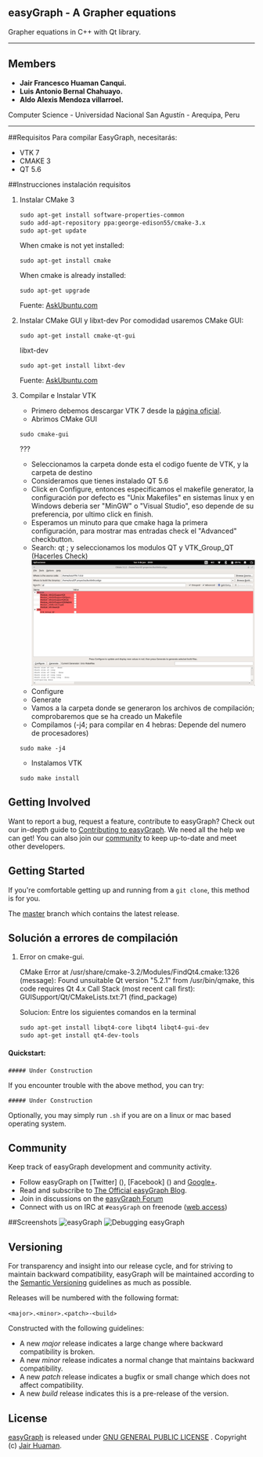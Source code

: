 ## easyGraph - A Grapher equations
Grapher equations in C++ with Qt library.

***

Members
------------------------
* **Jair Francesco Huaman Canqui.**
* **Luis Antonio Bernal Chahuayo.**
* **Aldo Alexis Mendoza villarroel.**

Computer Science - Universidad Nacional San Agustín - Arequipa, Peru

***
##Requisitos
Para compilar EasyGraph, necesitarás:
* VTK 7
* CMAKE 3
* QT 5.6

##Instrucciones instalación requisitos
1. Instalar CMake 3
	```
	sudo apt-get install software-properties-common
	sudo add-apt-repository ppa:george-edison55/cmake-3.x
	sudo apt-get update
	```
	When cmake is not yet installed:
	```
	sudo apt-get install cmake
	```
	
	When cmake is already installed:
	```
	sudo apt-get upgrade
	```	
	Fuente: [AskUbuntu.com](http://askubuntu.com/questions/610291/how-to-install-cmake-3-2-on-ubuntu-14-04)
	
2. Instalar CMake GUI y libxt-dev 
	Por comodidad usaremos CMake GUI:
	```
	sudo apt-get install cmake-qt-gui
	```
	libxt-dev	
	```
	sudo apt-get install libxt-dev
	```
	
	Fuente: [AskUbuntu.com](http://askubuntu.com/questions/121797/how-do-i-install-ccmake)
	
3. Compilar e Instalar VTK
	* Primero debemos descargar VTK 7 desde la [página oficial](http://www.vtk.org/download/).
	* Abrimos CMake GUI 
	```
	sudo cmake-gui
	```
	???
	* Seleccionamos la carpeta donde esta el codigo fuente de VTK, y la carpeta de destino
	* Consideramos que tienes instalado QT 5.6
	* Click en Configure, entonces especificamos el makefile generator, la configuración por defecto es "Unix Makefiles" en sistemas linux y en Windows deberia ser "MinGW" o "Visual Studio", eso depende de su preferencia, por ultimo click en finish.
	* Esperamos un minuto para que cmake haga la primera configuración, para mostrar mas entradas check el "Advanced" checkbutton.
	* Search: qt ; y seleccionamos los modulos QT y VTK_Group_QT (Hacerles Check)
	![alt tag](tutorial/qt_group.png)
	* Configure
	* Generate
	* Vamos a la carpeta donde se generaron los archivos de compilación; comprobaremos que se ha creado un Makefile
	* Compilamos (-j4; para compilar en 4 hebras: Depende del numero de procesadores)
	```
	sudo make -j4
	```
	* Instalamos VTK
	```
	sudo make install
	```

## Getting Involved

Want to report a bug, request a feature, contribute to easyGraph? Check out our in-depth guide to [Contributing to easyGraph](CONTRIBUTING.md#contributing-to-easyGraph). We need all the help we can get! You can also join our [community](README.md#community) to keep up-to-date and meet other developers.

## Getting Started

If you're comfortable getting up and running from a `git clone`, this method is for you.

The [master](https://github.com/JairFrancesco/easyGraph) branch which contains the latest release.

## Solución a errores de compilación

1. Error on cmake-gui.

	CMake Error at /usr/share/cmake-3.2/Modules/FindQt4.cmake:1326 (message):
	Found unsuitable Qt version "5.2.1" from /usr/bin/qmake, this code requires
	Qt 4.x
	Call Stack (most recent call first):
	GUISupport/Qt/CMakeLists.txt:71 (find_package)

	Solucion:
	Entre los siguientes comandos en la terminal
	```
	sudo apt-get install libqt4-core libqt4 libqt4-gui-dev
	sudo apt-get install qt4-dev-tools
	```
#### Quickstart:

	##### Under Construction

If you encounter trouble with the above method, you can try:

	##### Under Construction

Optionally, you may simply run `.sh` if you are on a linux or mac based operating system.

<a name="community"></a>
## Community

Keep track of easyGraph development and community activity.

* Follow easyGraph on [Twitter] (), [Facebook] () and [Google+]().
* Read and subscribe to [The Official easyGraph Blog]().
* Join in discussions on the [easyGraph Forum](https://reddit.com/r/easyGraph/)
* Connect with us on IRC at `#easyGraph` on freenode ([web access](http://webchat.freenode.net/?channels=easyGraph))

##Screenshots
![easyGraph]()
![Debugging easyGraph]()


## Versioning

For transparency and insight into our release cycle, and for striving to maintain backward compatibility, easyGraph will be maintained according to the [Semantic Versioning](http://semver.org/) guidelines as much as possible.

Releases will be numbered with the following format:

`<major>.<minor>.<patch>-<build>`

Constructed with the following guidelines:

* A new *major* release indicates a large change where backward compatibility is broken.
* A new *minor* release indicates a normal change that maintains backward compatibility.
* A new *patch* release indicates a bugfix or small change which does not affect compatibility.
* A new *build* release indicates this is a pre-release of the version.



## License

[easyGraph](https://github.com/JairFrancesco/easyGraph) is released under [GNU GENERAL PUBLIC LICENSE](https://github.com/JairFrancesco/easyGraph/blob/master/LICENSE) . Copyright (c) [Jair Huaman](https://sites.google.com/site/jafrahuamancanqui/).

